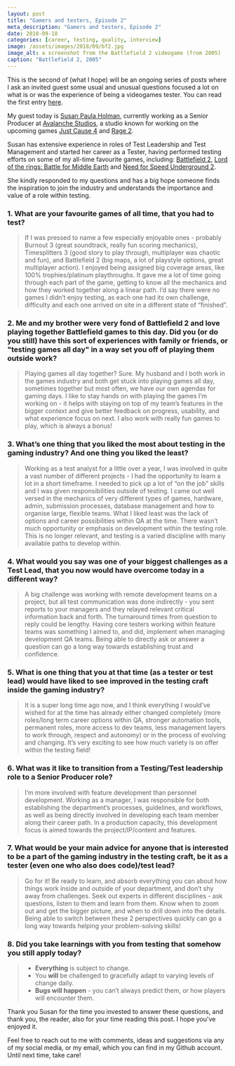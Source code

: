 ```yaml
---
layout: post
title: "Gamers and testers, Episode 2"
meta_description: "Gamers and testers, Episode 2"
date: 2018-09-18
categories: [career, testing, quality, interview]
image: /assets/images/2018/09/bf2.jpg
image_alt: a screenshot from the Battlefield 2 videogame (from 2005)
caption: "Battlefield 2, 2005"
---
```


This is the second of (what I hope) will be an ongoing series of posts where I ask an invited guest some usual and unusual questions focused a lot on what is or was the experience of being a videogames tester. You can read the first entry [here](https://filfreire.com/posts/gamers_and_testers_ep1).

My guest today is [Susan Paula Holman](https://www.linkedin.com/in/susan-paula-holman-9081913/), currently working as a Senior Producer at [Avalanche Studios](https://avalanchestudios.com/), a studio known for working on the upcoming games [Just Cause 4](https://en.wikipedia.org/wiki/Just_Cause_4) and [Rage 2](https://en.wikipedia.org/wiki/Rage_2).

Susan has extensive experience in roles of Test Leadership and Test Management and started her career as a Tester, having performed testing efforts on some of my all-time favourite games, including: [Battlefield 2](https://en.wikipedia.org/wiki/Battlefield_2), [Lord of the rings: Battle for Middle Earth](https://en.wikipedia.org/wiki/The_Lord_of_the_Rings:_The_Battle_for_Middle-earth) and [Need for Speed Underground 2](https://en.wikipedia.org/wiki/Need_for_Speed:_Underground_2).

She kindly responded to my questions and has a big hope someone finds the inspiration to join the industry and understands the importance and value of a role within testing.


### 1. What are your favourite games of all time, that you had to test?

> If I was pressed to name a few especially enjoyable ones - probably Burnout 3 (great soundtrack, really fun scoring mechanics), Timesplitters 3 (good story to play through, multiplayer was chaotic and fun), and Battlefield 2 (big maps, a lot of playstyle options, great multiplayer action). I enjoyed being assigned big coverage areas, like 100% trophies/platinum playthroughs. It gave me a lot of time going through each part of the game, getting to know all the mechanics and how they worked together along a linear path. I’d say there were no games I didn’t enjoy testing, as each one had its own challenge, difficulty and each one arrived on site in a different state of “finished”.


### 2. Me and my brother were very fond of Battlefield 2 and love playing together Battlefield games to this day. Did you (or do you still) have this sort of experiences with family or friends, or "testing games all day" in a way set you off of playing them outside work?

> Playing games all day together? Sure. My husband and I both work in the games industry and both get stuck into playing games all day, sometimes together but most often, we have our own agendas for gaming days. I like to stay hands on with playing the games I’m working on - it helps with staying on top of my team’s features in the bigger context and give better feedback on progress, usability, and what experience focus on next. I also work with really fun games to play, which is always a bonus!


### 3. What’s one thing that you liked the most about testing in the gaming industry? And one thing you liked the least?

> Working as a test analyst for a little over a year, I was involved in quite a vast number of different projects - I had the opportunity to learn a lot in a short timeframe. I needed to pick up a lot of “on the job” skills and I was given responsibilities outside of testing. I came out well versed in the mechanics of very different types of games, hardware, admin, submission processes, database management and how to organise large, flexible teams. What I liked least was the lack of options and career possibilities within QA at the time. There wasn’t much opportunity or emphasis on development within the testing role. This is no longer relevant, and testing is a varied discipline with many available paths to develop within.


### 4. What would you say was one of your biggest challenges as a Test Lead, that you now would have overcome today in a different way?

> A big challenge was working with remote development teams on a project, but all test communication was done indirectly - you sent reports to your managers and they relayed relevant critical information back and forth. The turnaround times from question to reply could be lengthy. Having core testers working within feature teams was something I aimed to, and did, implement when managing development QA teams. Being able to directly ask or answer a question can go a long way towards establishing trust and confidence.


### 5. What is one thing that you at that time (as a tester or test lead) would have liked to see improved in the testing craft inside the gaming industry?

> It is a super long time ago now, and I think everything I would’ve wished for at the time has already either changed completely (more roles/long term career options within QA, stronger automation tools, permanent roles, more access to dev teams, less management layers to work through, respect and autonomy) or in the process of evolving and changing. It’s very exciting to see how much variety is on offer within the testing field!


### 6. What was it like to transition from a Testing/Test leadership role to a Senior Producer role?

> I’m more involved with feature development than personnel development. Working as a manager, I was responsible for both establishing the department’s processes, guidelines, and workflows, as well as being directly involved in developing each team member along their career path. In a production capacity, this development focus is aimed towards the project/IP/content and features.


### 7. What would be your main advice for anyone that is interested to be a part of the gaming industry in the testing craft, be it as a tester (even one who also does code)/test lead?

> Go for it! Be ready to learn, and absorb everything you can about how things work inside and outside of your department, and don’t shy away from challenges. Seek out experts in different disciplines - ask questions, listen to them and learn from them. Know when to zoom out and get the bigger picture, and when to drill down into the details. Being able to switch between these 2 perspectives quickly can go a long way towards helping your problem-solving skills!


### 8. Did you take learnings with you from testing that somehow you still apply today?

> -  **Everything** is subject to change.
> -  You **will** be challenged to gracefully adapt to varying levels of change daily.
> - **Bugs will happen** - you can’t always predict them, or how players will encounter them.

Thank you Susan for the time you invested to answer these questions, and thank you, the reader, also for your time reading this post. I hope you've enjoyed it.

Feel free to reach out to me with comments, ideas and suggestions via any of my social media, or my email, which you can find in my Github account. Until next time, take care!
